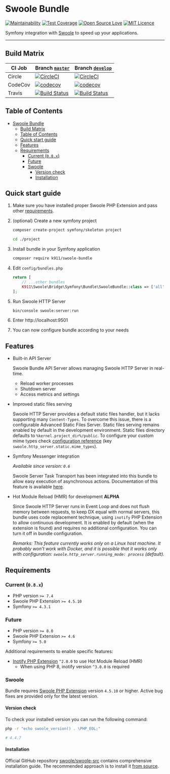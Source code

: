 # Swoole Bundle

[![Maintainability](https://api.codeclimate.com/v1/badges/1d73a214622bba769171/maintainability)](https://codeclimate.com/github/k911/swoole-bundle/maintainability)
[![Test Coverage](https://api.codeclimate.com/v1/badges/1d73a214622bba769171/test_coverage)](https://codeclimate.com/github/k911/swoole-bundle/test_coverage)
[![Open Source Love](https://badges.frapsoft.com/os/v1/open-source.svg?v=103)](https://github.com/ellerbrock/open-source-badges/)
[![MIT Licence](https://badges.frapsoft.com/os/mit/mit.svg?v=103)](https://opensource.org/licenses/mit-license.php)

Symfony integration with [Swoole](https://www.swoole.co.uk/) to speed up your applications.

---

## Build Matrix

| CI Job | Branch [`master`](https://github.com/k911/swoole-bundle/tree/develop)                                                                       | Branch [`develop`](https://github.com/k911/swoole-bundle/tree/master)                                                                         |
| ------ | ------------------------------------------------------------------------------------------------------------------------------------------- | --------------------------------------------------------------------------------------------------------------------------------------------- |
| Circle | [![CircleCI](https://circleci.com/gh/k911/swoole-bundle/tree/master.svg?style=svg)](https://circleci.com/gh/k911/swoole-bundle/tree/master) | [![CircleCI](https://circleci.com/gh/k911/swoole-bundle/tree/develop.svg?style=svg)](https://circleci.com/gh/k911/swoole-bundle/tree/develop) |
| CodeCov | [![codecov](https://codecov.io/gh/k911/swoole-bundle/branch/master/graph/badge.svg)](https://codecov.io/gh/k911/swoole-bundle) | [![codecov](https://codecov.io/gh/k911/swoole-bundle/branch/develop/graph/badge.svg)](https://codecov.io/gh/k911/swoole-bundle) |
| Travis | [![Build Status](https://travis-ci.org/k911/swoole-bundle.svg?branch=master)](https://travis-ci.org/k911/swoole-bundle)                     | [![Build Status](https://travis-ci.org/k911/swoole-bundle.svg?branch=develop)](https://travis-ci.org/k911/swoole-bundle)                      |

## Table of Contents

- [Swoole Bundle](#swoole-bundle)
  - [Build Matrix](#build-matrix)
  - [Table of Contents](#table-of-contents)
  - [Quick start guide](#quick-start-guide)
  - [Features](#features)
  - [Requirements](#requirements)
    - [Current (`0.8.x`)](#current-08x)
    - [Future](#future)
    - [Swoole](#swoole)
      - [Version check](#version-check)
      - [Installation](#installation)

## Quick start guide

1. Make sure you have installed proper Swoole PHP Extension and pass other [requirements](#requirements).

2. (optional) Create a new symfony project

    ```bash
    composer create-project symfony/skeleton project

    cd ./project
    ```

3. Install bundle in your Symfony application

    ```bash
    composer require k911/swoole-bundle
    ```

4. Edit `config/bundles.php`

    ```php
    return [
        // ...other bundles
        K911\Swoole\Bridge\Symfony\Bundle\SwooleBundle::class => ['all' => true],
    ];
    ```

5. Run Swoole HTTP Server

    ```bash
    bin/console swoole:server:run
    ```

6. Enter http://localhost:9501

7. You can now configure bundle according to your needs

## Features

- Built-in API Server

    Swoole Bundle API Server allows managing Swoole HTTP Server in real-time.

    - Reload worker processes
    - Shutdown server
    - Access metrics and settings

- Improved static files serving

    Swoole HTTP Server provides a default static files handler, but it lacks supporting many `Content-Types`. To overcome this issue, there is a configurable Advanced Static Files Server. Static files serving remains enabled by default in the development environment. Static files directory defaults to `%kernel.project_dir%/public`. To configure your custom mime types check [configuration reference](docs/configuration-reference.md) (key `swoole.http_server.static.mime_types`).

- Symfony Messenger integration

    *Available since version: `0.6`*

    Swoole Server Task Transport has been integrated into this bundle to allow easy execution of asynchronous actions. Documentation of this feature is available [here](docs/swoole-task-symfony-messenger-transport.md).

- Hot Module Reload (HMR) for development **ALPHA**

    Since Swoole HTTP Server runs in Event Loop and does not flush memory between requests, to keep DX equal with normal servers, this bundle uses code replacement technique, using `inotify` PHP Extension to allow continuous development. It is enabled by default (when the extension is found) and requires no additional configuration. You can turn it off in bundle configuration.

    *Remarks: This feature currently works only on a Linux host machine. It probably won't work with Docker, and it is possible that it works only with configuration: `swoole.http_server.running_mode: process` (default).*

## Requirements

### Current (`0.8.x`)

- PHP version `>= 7.4`
- Swoole PHP Extension `>= 4.5.10`
- Symfony `>= 4.3.1`

### Future

- PHP version `>= 8.0`
- Swoole PHP Extension `>= 4.6`
- Symfony `>= 5.0`

Additional requirements to enable specific features:

- [Inotify PHP Extension](https://pecl.php.net/package/inotify) `^2.0.0` to use Hot Module Reload (HMR)
    - When using PHP 8, inotify version `^3.0.0` is required 

### Swoole

Bundle requires [Swoole PHP Extension](https://github.com/swoole/swoole-src) version `4.5.10` or higher. Active bug fixes are provided only for the latest version.

#### Version check

To check your installed version you can run the following command:

```sh
php -r "echo swoole_version() . \PHP_EOL;"

# 4.4.7
```

#### Installation

Official GitHub repository [swoole/swoole-src](https://github.com/swoole/swoole-src#%EF%B8%8F-installation) contains comprehensive installation guide. The recommended approach is to install it [from source](https://github.com/swoole/swoole-src#3-install-from-source-recommended).
